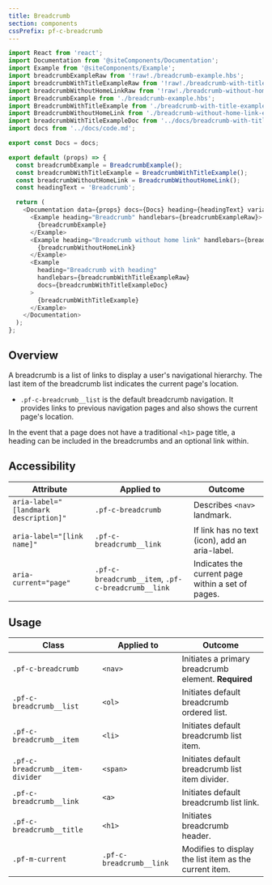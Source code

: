 ```yaml
---
title: Breadcrumb
section: components
cssPrefix: pf-c-breadcrumb
---
```

```js
import React from 'react';
import Documentation from '@siteComponents/Documentation';
import Example from '@siteComponents/Example';
import breadcrumbExampleRaw from '!raw!./breadcrumb-example.hbs';
import breadcrumbWithTitleExampleRaw from '!raw!./breadcrumb-with-title-example.hbs';
import breadcrumbWithoutHomeLinkRaw from '!raw!./breadcrumb-without-home-link-example.hbs';
import BreadcrumbExample from './breadcrumb-example.hbs';
import BreadcrumbWithTitleExample from './breadcrumb-with-title-example.hbs';
import BreadcrumbWithoutHomeLink from './breadcrumb-without-home-link-example.hbs';
import breadcrumbWithTitleExampleDoc from '../docs/breadcrumb-with-title.md';
import docs from '../docs/code.md';

export const Docs = docs;

export default (props) => {
  const breadcrumbExample = BreadcrumbExample();
  const breadcrumbWithTitleExample = BreadcrumbWithTitleExample();
  const breadcrumbWithoutHomeLink = BreadcrumbWithoutHomeLink();
  const headingText = 'Breadcrumb';

  return (
    <Documentation data={props} docs={Docs} heading={headingText} variablesRoot={variablesRoot}>
      <Example heading="Breadcrumb" handlebars={breadcrumbExampleRaw}>
        {breadcrumbExample}
      </Example>
      <Example heading="Breadcrumb without home link" handlebars={breadcrumbWithoutHomeLinkRaw}>
        {breadcrumbWithoutHomeLink}
      </Example>
      <Example
        heading="Breadcrumb with heading"
        handlebars={breadcrumbWithTitleExampleRaw}
        docs={breadcrumbWithTitleExampleDoc}
      >
        {breadcrumbWithTitleExample}
      </Example>
    </Documentation>
  );
};
```

## Overview
A breadcrumb is a list of links to display a user's navigational hierarchy. The last item of the breadcrumb list indicates the current page's location.

* `.pf-c-breadcrumb__list` is the default breadcrumb navigation. It provides links to previous navigation pages and also shows the current page's location.

In the event that a page does not have a traditional `<h1>` page title, a heading can be included in the breadcrumbs and an optional link within.

## Accessibility

| Attribute | Applied to | Outcome |
| -- | -- | -- |
| `aria-label="[landmark description]"` | `.pf-c-breadcrumb` |  Describes `<nav>` landmark. |
| `aria-label="[link name]"` | `.pf-c-breadcrumb__link` | If link has no text (icon), add an aria-label. |
| `aria-current="page"` | `.pf-c-breadcrumb__item`, `.pf-c-breadcrumb__link` |  Indicates the current page within a set of pages. |

## Usage

| Class | Applied to | Outcome |
| -- | -- | -- |
| `.pf-c-breadcrumb`                | `<nav>`                   | Initiates a primary breadcrumb element. **Required** |
| `.pf-c-breadcrumb__list`          | `<ol>`                    | Initiates default breadcrumb ordered list. |
| `.pf-c-breadcrumb__item`          | `<li>`                    | Initiates default breadcrumb list item. |
| `.pf-c-breadcrumb__item-divider`  | `<span>`                  | Initiates default breadcrumb list item divider. |
| `.pf-c-breadcrumb__link`          | `<a>`                     | Initiates default breadcrumb list link. |
| `.pf-c-breadcrumb__title`         | `<h1>`                    | Initiates breadcrumb header. |
| `.pf-m-current`                   | `.pf-c-breadcrumb__link`  | Modifies to display the list item as the current item. |
